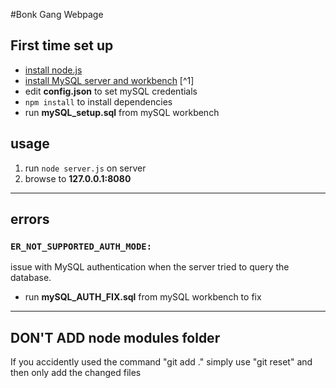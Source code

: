 #Bonk Gang Webpage

## First time set up
* [install node.js](https://nodejs.org/en/)
* [install MySQL server and workbench](https://dev.mysql.com/downloads/installer/) [^1]
* edit **config.json** to set mySQL credentials
* `npm install` to install dependencies
* run **mySQL_setup.sql** from mySQL workbench


## usage
1. run `node server.js` on server
2. browse to **127.0.0.1:8080**

---
## errors
### `ER_NOT_SUPPORTED_AUTH_MODE:`
issue with MySQL authentication when the server tried to query the database.

* run **mySQL\_AUTH\_FIX.sql** from mySQL workbench to fix

---
## DON'T ADD node modules folder
If you accidently used the command "git add ."
simply use "git reset" and then only add the changed files
